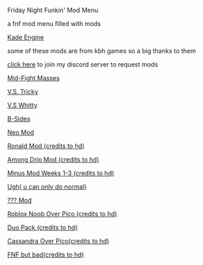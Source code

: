 Friday Night Funkin' Mod Menu

a fnf mod menu filled with mods

[Kade Engine](https://hdboye.github.io/FnfModAttempt2/kade)

some of these mods are from kbh games so a big thanks to them 

[click here](https://discord.gg/hxVMcsXn) to join my discord server to request mods

[Mid-Fight Masses](https://kbhgames.com/game/friday-night-funkin-sarventes-mid-fight-masses)

[V.S. Tricky](https://kbhgames.com/game/friday-night-funkin-the-tricky-mod)

[V.S Whitty](https://kbhgames.com/game/friday-night-funkin-v-s-whitty-full-week)

[B-Sides](https://kbhgames.com/game/friday-night-funkin-b-side-remixes)

[Neo Mod](https://kbhgames.com/game/friday-night-funkin-neo)

[Ronald Mod (credits to hd)](https://hdboye.github.io/FnfModAttempt2/ronald)

[Among Drip Mod (credits to hd)](https://hdboye.github.io/FnfModAttempt/drip)

[Minus Mod Weeks 1-3 (credits to hd)](https://hdboye.github.io/FnfModAttempt/minus)

[Ugh( u can only do normal)](https://play.sites.google.com/site/unblockedgame76/friday-night-funkin-ugh-mod)

[??? Mod](https://hdboye.github.io/FnfModAttempt/mitai)

[Roblox Noob Over Pico (credits to hd)](https://hdboye.github.io/FnfModAttempt/noob)

[Duo Pack (credits to hd)](https://hdboye.github.io/FnfModAttempt/duo)

[Cassandra Over Pico(credits to hd)](https://hdboye.github.io/FnfModAttempt2/cassandra)

[FNF but bad(credits to hd)](https://hdboye.github.io/FnfModAttempt2/bad)
